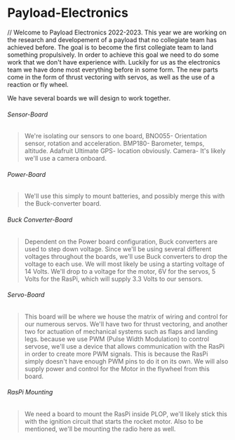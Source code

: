 # Payload-Electronics
// Welcome to Payload Electronics 2022-2023. This year we are working on the research and developement of a payload that no collegiate team has achieved before. 
The goal is to become the first collegiate team to land something propulsively.
In order to achieve this goal we need to do some work that we don't have experience with.
Luckily for us as the electronics team we have done most everything before in some form. The new parts come in the form of thrust vectoring with servos, as well as
the use of a reaction or fly wheel.

We have several boards we will design to work together.

 ###### Sensor-Board
  > We're isolating our sensors to one board, 
       BNO055- Orientation sensor, rotation and acceleration.
       BMP180- Barometer, temps, altitude.
       Adafruit Ultimate GPS- location obviously.
       Camera- It's likely we'll use a camera onboard.
###### Power-Board
   >We'll use this simply to mount batteries, and possibly merge this with the Buck-converter board.
   
###### Buck Converter-Board
   >Dependent on the Power board configuration,
     Buck converters are used to step down voltage. 
     Since we'll be using several different voltages throughout the boards, we'll use Buck converters to drop the voltage to each use.
     We will most likely be using a starting voltage of 14 Volts.
        We'll drop to a voltage for the motor, 6V for the servos, 5 Volts for the RasPi, which will supply 3.3 Volts to our sensors.
        
###### Servo-Board
   >This board will be where we house the matrix of wiring and control for our numerous servos.
     We'll have two for thrust vectoring, and another two for actuation of mechanical systems such as flaps and landing legs. 
     because we use PWM (Pulse Width Modulation) to control servose, we'll use a device that allows communication
     with the RasPi in order to create more PWM signals. This is because the RasPi simply doesn't have enough PWM pins to do it on its own.
     We will also supply power and control for the Motor in the flywheel from this board.
     
###### RasPi Mounting
   >We need a board to mount the RasPi inside PLOP, we'll likely stick this with the ignition circuit that starts the rocket motor. Also to be mentioned, we'll be mounting the radio here as well.
   
        
       


  
